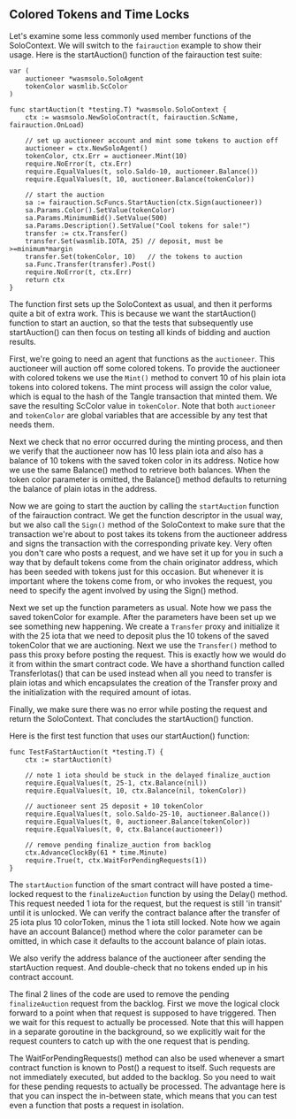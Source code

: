 ## Colored Tokens and Time Locks

Let's examine some less commonly used member functions of the SoloContext. We will 
switch to the `fairauction` example to show their usage. Here is the startAuction() 
function of the fairauction test suite:

```golang
var (
    auctioneer *wasmsolo.SoloAgent
    tokenColor wasmlib.ScColor
)

func startAuction(t *testing.T) *wasmsolo.SoloContext {
    ctx := wasmsolo.NewSoloContract(t, fairauction.ScName, fairauction.OnLoad)
    
    // set up auctioneer account and mint some tokens to auction off
    auctioneer = ctx.NewSoloAgent()
    tokenColor, ctx.Err = auctioneer.Mint(10)
    require.NoError(t, ctx.Err)
    require.EqualValues(t, solo.Saldo-10, auctioneer.Balance())
    require.EqualValues(t, 10, auctioneer.Balance(tokenColor))
    
    // start the auction
    sa := fairauction.ScFuncs.StartAuction(ctx.Sign(auctioneer))
    sa.Params.Color().SetValue(tokenColor)
    sa.Params.MinimumBid().SetValue(500)
    sa.Params.Description().SetValue("Cool tokens for sale!")
    transfer := ctx.Transfer()
    transfer.Set(wasmlib.IOTA, 25) // deposit, must be >=minimum*margin
    transfer.Set(tokenColor, 10)   // the tokens to auction
    sa.Func.Transfer(transfer).Post()
    require.NoError(t, ctx.Err)
    return ctx
}
```

The function first sets up the SoloContext as usual, and then it performs quite a bit of
extra work. This is because we want the startAuction() function to start an auction, so
that the tests that subsequently use startAuction() can then focus on testing all kinds of
bidding and auction results.

First, we're going to need an agent that functions as the `auctioneer`. This auctioneer
will auction off some colored tokens. To provide the auctioneer with colored tokens we use
the `Mint()` method to convert 10 of his plain iota tokens into colored tokens. The mint
process will assign the color value, which is equal to the hash of the Tangle transaction
that minted them. We save the resulting ScColor value in `tokenColor`. Note that both 
`auctioneer` and `tokenColor` are global variables that are accessible by any test 
that needs them.

Next we check that no error occurred during the minting process, and then we verify that
the auctioneer now has 10 less plain iota and also has a balance of 10 tokens with the
saved token color in its address. Notice how we use the same Balance() method to retrieve
both balances. When the token color parameter is omitted, the Balance() method defaults to
returning the balance of plain iotas in the address.

Now we are going to start the auction by calling the `startAuction` function of the
fairauction contract. We get the function descriptor in the usual way, but we also call
the `Sign()` method of the SoloContext to make sure that the transaction we're about to
post takes its tokens from the auctioneer address and signs the transaction with the
corresponding private key. Very often you don't care who posts a request, and we have set
it up for you in such a way that by default tokens come from the chain originator address,
which has been seeded with tokens just for this occasion. But whenever it is important
where the tokens come from, or who invokes the request, you need to specify the agent
involved by using the Sign() method.

Next we set up the function parameters as usual. Note how we pass the saved tokenColor for
example. After the parameters have been set up we see something new happening. We create
a `Transfer` proxy and initialize it with the 25 iota that we need to deposit plus the 10
tokens of the saved tokenColor that we are auctioning. Next we use the `Transfer()` method
to pass this proxy before posting the request. This is exactly how we would do it from
within the smart contract code. We have a shorthand function called TransferIotas() that
can be used instead when all you need to transfer is plain iotas and which encapsulates
the creation of the Transfer proxy and the initialization with the required amount of
iotas.

Finally, we make sure there was no error while posting the request and return the 
SoloContext. That concludes the startAuction() function.

Here is the first test function that uses our startAuction() function:

```golang
func TestFaStartAuction(t *testing.T) {
    ctx := startAuction(t)
    
    // note 1 iota should be stuck in the delayed finalize_auction
    require.EqualValues(t, 25-1, ctx.Balance(nil))
    require.EqualValues(t, 10, ctx.Balance(nil, tokenColor))
    
    // auctioneer sent 25 deposit + 10 tokenColor
    require.EqualValues(t, solo.Saldo-25-10, auctioneer.Balance())
    require.EqualValues(t, 0, auctioneer.Balance(tokenColor))
    require.EqualValues(t, 0, ctx.Balance(auctioneer))
    
    // remove pending finalize_auction from backlog
    ctx.AdvanceClockBy(61 * time.Minute)
    require.True(t, ctx.WaitForPendingRequests(1))
}
```

The `startAuction` function of the smart contract will have posted a time-locked request
to the `finalizeAuction` function by using the Delay() method. This request needed 1 iota
for the request, but the request is still 'in transit' until it is unlocked. We can verify
the contract balance after the transfer of 25 iota plus 10 colorToken, minus the 1 iota
still locked. Note how we again have an account Balance() method where the color parameter
can be omitted, in which case it defaults to the account balance of plain iotas.

We also verify the address balance of the auctioneer after sending the startAuction 
request. And double-check that no tokens ended up in his contract account.

The final 2 lines of the code are used to remove the pending `finalizeAuction` request 
from the backlog. First we move the logical clock forward to a point when that request 
is supposed to have triggered. Then we wait for this request to actually be processed. 
Note that this will happen in a separate goroutine in the background, so we explicitly 
wait for the request counters to catch up with the one request that is pending.

The WaitForPendingRequests() method can also be used whenever a smart contract 
function is known to Post() a request to itself. Such requests are not immediately 
executed, but added to the backlog. So you need to wait for these pending requests to 
actually be processed. The advantage here is that you can inspect the in-between state,
which means that you can test even a function that posts a request in isolation.